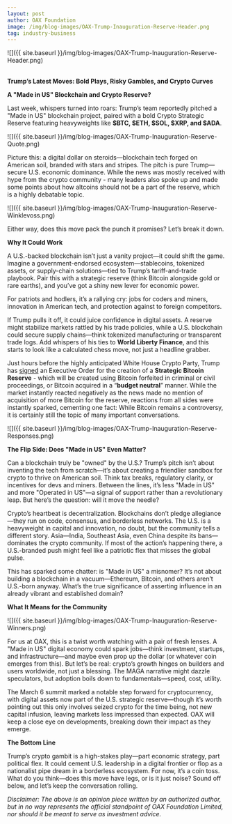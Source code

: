 ```yaml
---
layout: post
author: OAX Foundation
image: /img/blog-images/OAX-Trump-Inauguration-Reserve-Header.png
tag: industry-business
---
```


![]({{ site.baseurl }}/img/blog-images/OAX-Trump-Inauguration-Reserve-Header.png)

<br><b>Trump’s Latest Moves: Bold Plays, Risky Gambles, and Crypto Curves</b>

<b>A "Made in US" Blockchain and Crypto Reserve?</b>

Last week, whispers turned into roars: Trump’s team reportedly pitched a "Made in US" blockchain project, paired with a bold Crypto Strategic Reserve featuring heavyweights like <b>$BTC, $ETH, $SOL, $XRP, and $ADA</b>. 


![]({{ site.baseurl }}/img/blog-images/OAX-Trump-Inauguration-Reserve-Quote.png)

Picture this: a digital dollar on steroids—blockchain tech forged on American soil, branded with stars and stripes. The pitch is pure Trump— secure U.S. economic dominance. While the news was mostly received with hype from the crypto community - many leaders also spoke up and made some points about how altcoins should not be a part of the reserve, which is a highly debatable topic. 

![]({{ site.baseurl }}/img/blog-images/OAX-Trump-Inauguration-Reserve-Winklevoss.png)

Either way, does this move pack the punch it promises? Let’s break it down.

<b>Why It Could Work</b>

A U.S.-backed blockchain isn’t just a vanity project—it could shift the game. Imagine a government-endorsed ecosystem—stablecoins, tokenized assets, or supply-chain solutions—tied to Trump’s tariff-and-trade playbook. Pair this with a strategic reserve (think Bitcoin alongside gold or rare earths), and you’ve got a shiny new lever for economic power. 

For patriots and hodlers, it’s a rallying cry: jobs for coders and miners, innovation in American tech, and protection against to foreign competitors.

If Trump pulls it off, it could juice confidence in digital assets. A reserve might stabilize markets rattled by his trade policies, while a U.S. blockchain could secure supply chains—think tokenized manufacturing or transparent trade logs. Add whispers of his ties to <b>World Liberty Finance</b>, and this starts to look like a calculated chess move, not just a headline grabber.

Just hours before the highly anticipated White House Crypto Party, Trump has <a href="https://x.com/crypto_rand/status/1897884189933863183">signed</a> an Executive Order for the creation of a <b>Strategic Bitcoin Reserve</b> - which will be created using Bitcoin forfeited in criminal or civil proceedings, or Bitcoin acquired in a “<b>budget neutral</b>” manner. While the market instantly reacted negatively as the news made no mention of acquisition of more Bitcoin for the reserve, reactions from all sides were instantly sparked, cementing one fact: While Bitcoin remains a controversy, it is certainly still the topic of many important conversations. 

![]({{ site.baseurl }}/img/blog-images/OAX-Trump-Inauguration-Reserve-Responses.png)

<b>The Flip Side: Does "Made in US" Even Matter?</b>

Can a blockchain truly be "owned" by the U.S.? Trump’s pitch isn’t about inventing the tech from scratch—it’s about creating a friendlier sandbox for crypto to thrive on American soil. Think tax breaks, regulatory clarity, or incentives for devs and miners. Between the lines, it’s less "Made in US" and more "Operated in US"—a signal of support rather than a revolutionary leap. But here’s the question: will it move the needle?

Crypto’s heartbeat is decentralization. Blockchains don’t pledge allegiance—they run on code, consensus, and borderless networks. The U.S. is a heavyweight in capital and innovation, no doubt, but the community tells a different story. Asia—India, Southeast Asia, even China despite its bans—dominates the crypto community. If most of the action’s happening there, a U.S.-branded push might feel like a patriotic flex that misses the global pulse.

This has sparked some chatter: is "Made in US" a misnomer? It’s not about building a blockchain in a vacuum—Ethereum, Bitcoin, and others aren’t U.S.-born anyway. What’s the true significance of asserting influence in an already vibrant and established domain?

<b>What It Means for the Community</b>

![]({{ site.baseurl }}/img/blog-images/OAX-Trump-Inauguration-Reserve-Winners.png)

For us at OAX, this is a twist worth watching with a pair of fresh lenses. A "Made in US" digital economy could spark jobs—think investment, startups, and infrastructure—and maybe even prop up the dollar (or whatever coin emerges from this). But let’s be real: crypto’s growth hinges on builders and users worldwide, not just a blessing. The MAGA narrative might dazzle speculators, but adoption boils down to fundamentals—speed, cost, utility.

The March 6 summit marked a notable step forward for cryptocurrency, with digital assets now part of the U.S. strategic reserve—though it’s worth pointing out this only involves seized crypto for the time being, not new capital infusion, leaving markets less impressed than expected. OAX will keep a close eye on developments, breaking down their impact as they emerge.

<b>The Bottom Line</b>

Trump’s crypto gambit is a high-stakes play—part economic strategy, part political flex. It could cement U.S. leadership in a digital frontier or flop as a nationalist pipe dream in a borderless ecosystem. For now, it’s a coin toss. What do you think—does this move have legs, or is it just noise? Sound off below, and let’s keep the conversation rolling.

<i>Disclaimer: The above is an opinion piece written by an authorized author, but in no way represents the official standpoint of OAX Foundation Limited, nor should it be meant to serve as investment advice.</i>


